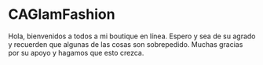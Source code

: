 # CAGlamFashion
Hola, bienvenidos a todos a mi boutique en línea. Espero y sea de su agrado y recuerden que algunas de las cosas son sobrepedido. Muchas gracias por su apoyo y hagamos que esto crezca.
